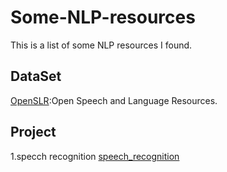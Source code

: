 # Some-NLP-resources
This is a list of  some NLP resources I found.

## DataSet

  [OpenSLR](http://www.openslr.org/resources.php):Open Speech and Language Resources.

## Project

1.specch recognition
  [speech_recognition](https://github.com/Uberi/speech_recognition)

